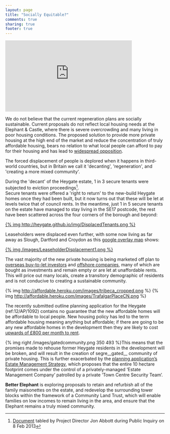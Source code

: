 ```yaml
---
layout: page
title: "Socially Equitable?"
comments: true
sharing: true
footer: true
---
```

<iframe width="400" height="225" src="http://www.youtube.com/embed/mfrHnAIlGtg" frameborder="0" allowfullscreen></iframe>

We do not believe that the current regeneration plans are socially sustainable. Current proposals do not reflect local housing needs at the Elephant & Castle, where there is severe overcrowding and many living in poor housing conditions. The proposed solution to provide more private housing at the high end of the market and reduce the concentration of truly affordable housing, bears no relation to what local people can afford to pay for their housing and has lead to [widespread opposition](http://35percent.org). 

The forced displacement of people is deplored when it happens in third-world countries, but in Britain we call it 'decanting', 'regeneration', and 'creating a more mixed community'.  

During the 'decant' of the Heygate estate, 1 in 3 secure tenants were subjected to eviction proceedings[^1].  
Secure tenants were offered a 'right to return' to the new-build Heygate homes once they had been built, but it now turns out that these will be let at levels twice that of council rents. In the meantime, just 1 in 5 secure tenants on the estate have managed to stay living in the SE17 postcode, the rest have been scattered across the four corners of the borough and beyond:

[{% img http://heygate.github.io/img/DisplacedTenants.png %}](http://mapsengine.google.com/map/viewer?mid=zp9B4NC378BY.kEuISBfzdwZE)


Leaseholders were displaced even further, with some now living as far away as Slough, Dartford and Croydon as this [google overlay map](https://maps.google.co.uk/maps/ms?msid=206540700955382422085.0004ddeb74e646a7276ee&msa=0) shows:  

[{% img /images/LeaseholderDisplacement1.png %}](https://maps.google.co.uk/maps/ms?msid=206540700955382422085.0004ddeb74e646a7276ee&msa=0)


The vast majority of the new private housing is being marketed off plan to [overseas buy-to-let investors](http://www.savills.co.uk/promotions/research.aspx?document=http://pdf.euro.savills.co.uk/spotlight-on/spotlight-on-the-world-in-new-london.pdf?response=no) and [offshore companies](http://www.guardian.co.uk/uk/2012/nov/26/secret-offshore-firms-fuel-london-property), many of which are bought as investments and remain empty or are let at unaffordable rents. This will price out many locals, create a transitory demographic of residents and is not conducive to creating a sustainable community.  

{% img http://affordable.heroku.com/images/tribeca_cropped.png %}
{% img http://affordable.heroku.com/images/TrafalgarPlaceCN.png %}

The recently submitted outline planning application for the Heygate (ref:12/AP/1092) contains no guarantee that the new affordable homes will be affordable to local people. New housing policy has led to the term affordable housing meaning anything but affordable; if there are going to be any new affordable homes in the development then they are likely to cost [upwards of £800 per month to rent](http://betterelephant.org/images/SN800GBPaffordables2.pdf). 

{% img right /images/gatedcommunity.png 350 493 %}This means that the promises made to rehouse former Heygate residents in the development will be broken, and will result in the creation of segre__gated__ community of private housing. This is further exacerbated by the [planning application’s Estate Management Strategy](http://affordable.heroku.com/blog/2012/07/04/londons-largest-new-private-park-in-70-years/), which proposes that the entire 10 hectare footprint comes under the control of a privately-managed ‘Estate Management Company’ patrolled by a private ‘Town Centre Security Team’.   


__Better Elephant__ is exploring proposals to retain and refurbish all of the family maisonettes on the estate, and redevelop the surrounding tower blocks within the framework of a Community Land Trust, which will enable families on low incomes to remain living in the area, and ensure that the Elephant remains a truly mixed community. 

[^1]: [Document](http://betterelephant.github.com/images/jonabbottCPOinquiry8Feb2013.pdf) tabled by Project Director Jon Abbott during Public Inquiry on 8 Feb 2013


